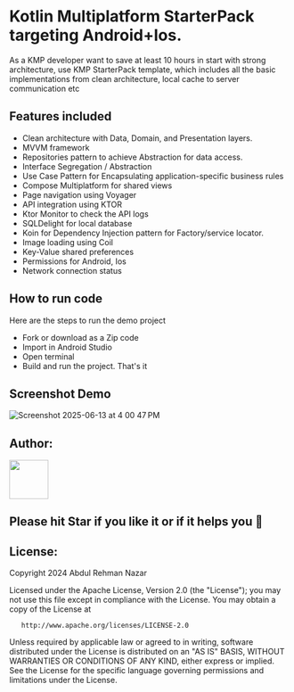 # Kotlin Multiplatform StarterPack targeting Android+Ios.
As a KMP developer want to save at least 10 hours in start with strong architecture, use KMP StarterPack template, which includes all the basic implementations from clean architecture, local cache to server communication etc

## Features included
- Clean architecture with Data, Domain, and Presentation layers.
- MVVM framework
- Repositories pattern to achieve Abstraction for data access.
- Interface Segregation / Abstraction
- Use Case Pattern for Encapsulating application-specific business rules
- Compose Multiplatform for shared views
- Page navigation using Voyager
- API integration using KTOR
- Ktor Monitor to check the API logs
- SQLDelight for local database
- Koin for Dependency Injection pattern for Factory/service locator.
- Image loading using Coil
- Key-Value shared preferences
- Permissions for Android, Ios
- Network connection status

## How to run code
Here are the steps to run the demo project
- Fork or download as a Zip code
- Import in Android Studio
- Open terminal
- Build and run the project. That's it




## Screenshot Demo
![Screenshot 2025-06-13 at 4 00 47 PM](https://github.com/user-attachments/assets/4b3a5801-94b0-4e8d-8629-eb928aca046d)

## Author:
<a href="https://github.com/AbdulRehmanNazar" target="_blank">
  <img src="https://avatars.githubusercontent.com/u/6792823?v=4" width="70" align="left">
</a>
<br />
<br />
<br />
<br />

## Please hit Star if you like it or if it helps you &#x1F49A;

## License:


Copyright 2024 Abdul Rehman Nazar
<br />

Licensed under the Apache License, Version 2.0 (the "License");
you may not use this file except in compliance with the License.
You may obtain a copy of the License at

       http://www.apache.org/licenses/LICENSE-2.0

Unless required by applicable law or agreed to in writing, software
distributed under the License is distributed on an "AS IS" BASIS,
WITHOUT WARRANTIES OR CONDITIONS OF ANY KIND, either express or implied.
See the License for the specific language governing permissions and
limitations under the License.
